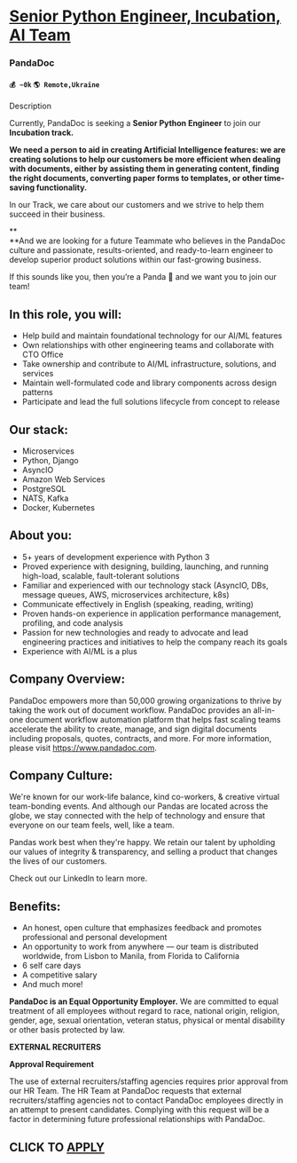 # [Senior Python Engineer, Incubation, AI Team](https://www.remotewlb.com/apply/senior-python-engineer-incubation-ai-team)  
### PandaDoc  
#### `💰 ~0k` `🌎 Remote,Ukraine`  

Description

Currently, PandaDoc is seeking a **Senior Python Engineer** to join our **Incubation track.**

**We need a person to aid in creating Artificial Intelligence features: we are creating solutions to help our customers be more efficient when dealing with documents, either by assisting them in generating content, finding the right documents, converting paper forms to templates, or other time-saving functionality.**

  
In our Track, we care about our customers and we strive to help them succeed in their business.

**  
**And we are looking for a future Teammate who believes in the PandaDoc culture and passionate, results-oriented, and ready-to-learn engineer to develop superior product solutions within our fast-growing business.  
  

If this sounds like you, then you’re a Panda 🐼 and we want you to join our team!

## **In this role, you will:**

  * Help build and maintain foundational technology for our AI/ML features
  * Own relationships with other engineering teams and collaborate with CTO Office
  * Take ownership and contribute to AI/ML infrastructure, solutions, and services
  * Maintain well-formulated code and library components across design patterns
  * Participate and lead the full solutions lifecycle from concept to release

## **Our stack:**

  * Microservices
  * Python, Django
  * AsyncIO
  * Amazon Web Services
  * PostgreSQL
  * NATS, Kafka
  * Docker, Kubernetes

## **About you:**

  * 5+ years of development experience with Python 3
  * Proved experience with designing, building, launching, and running high-load, scalable, fault-tolerant solutions
  * Familiar and experienced with our technology stack (AsyncIO, DBs, message queues, AWS, microservices architecture, k8s)
  * Communicate effectively in English (speaking, reading, writing)
  * Proven hands-on experience in application performance management, profiling, and code analysis
  * Passion for new technologies and ready to advocate and lead engineering practices and initiatives to help the company reach its goals
  * Experience with AI/ML is a plus

## **Company Overview:**

PandaDoc empowers more than 50,000 growing organizations to thrive by taking the work out of document workflow. PandaDoc provides an all-in-one document workflow automation platform that helps fast scaling teams accelerate the ability to create, manage, and sign digital documents including proposals, quotes, contracts, and more. For more information, please visit https://www.pandadoc.com.

## **Company Culture:**

We're known for our work-life balance, kind co-workers, & creative virtual team-bonding events. And although our Pandas are located across the globe, we stay connected with the help of technology and ensure that everyone on our team feels, well, like a team.

Pandas work best when they're happy. We retain our talent by upholding our values of integrity & transparency, and selling a product that changes the lives of our customers.

Check out our LinkedIn to learn more.

## **Benefits:**

  * An honest, open culture that emphasizes feedback and promotes professional and personal development
  * An opportunity to work from anywhere — our team is distributed worldwide, from Lisbon to Manila, from Florida to California
  * 6 self care days
  * A competitive salary
  * And much more!

**PandaDoc is an Equal Opportunity Employer.** We are committed to equal treatment of all employees without regard to race, national origin, religion, gender, age, sexual orientation, veteran status, physical or mental disability or other basis protected by law.

**EXTERNAL RECRUITERS**

**Approval Requirement**

The use of external recruiters/staffing agencies requires prior approval from our HR Team. The HR Team at PandaDoc requests that external recruiters/staffing agencies not to contact PandaDoc employees directly in an attempt to present candidates. Complying with this request will be a factor in determining future professional relationships with PandaDoc.

  
## CLICK TO [APPLY](https://www.remotewlb.com/apply/senior-python-engineer-incubation-ai-team)

